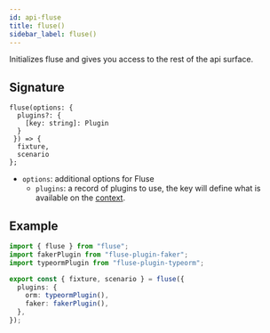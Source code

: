 ```yaml
---
id: api-fluse
title: fluse()
sidebar_label: fluse()
---
```


Initializes fluse and gives you access to the rest of the api surface.

## Signature

```
fluse(options: {
  plugins?: {
    [key: string]: Plugin
  }
 }) => {
  fixture,
  scenario
};
```

- `options`: additional options for Fluse
  - `plugins`: a record of plugins to use, the key will define what is available on the [context](./plugins-introduction.md).

## Example

```typescript
import { fluse } from "fluse";
import fakerPlugin from "fluse-plugin-faker";
import typeormPlugin from "fluse-plugin-typeorm";

export const { fixture, scenario } = fluse({
  plugins: {
    orm: typeormPlugin(),
    faker: fakerPlugin(),
  },
});
```

